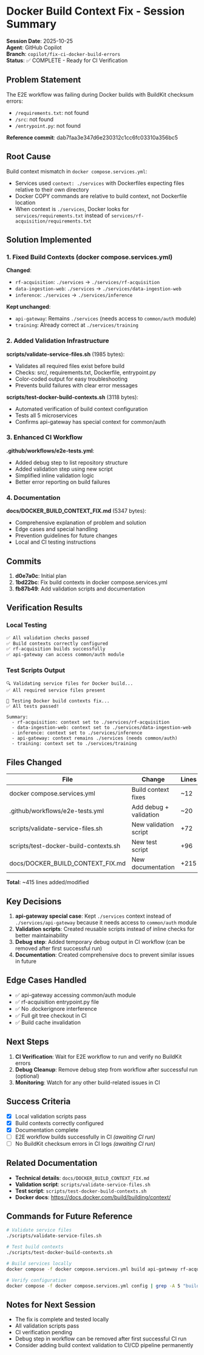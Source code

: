 # Docker Build Context Fix - Session Summary

**Session Date**: 2025-10-25  
**Agent**: GitHub Copilot  
**Branch**: `copilot/fix-ci-docker-build-errors`  
**Status**: ✅ COMPLETE - Ready for CI Verification

## Problem Statement

The E2E workflow was failing during Docker builds with BuildKit checksum errors:
- `/requirements.txt`: not found
- `/src`: not found
- `/entrypoint.py`: not found

**Reference commit**: dab7faa3e347d6e230312c1cc6fc03310a356bc5

## Root Cause

Build context mismatch in `docker compose.services.yml`:
- Services used `context: ./services` with Dockerfiles expecting files relative to their own directory
- Docker COPY commands are relative to build context, not Dockerfile location
- When context is `./services`, Docker looks for `services/requirements.txt` instead of `services/rf-acquisition/requirements.txt`

## Solution Implemented

### 1. Fixed Build Contexts (docker compose.services.yml)

**Changed**:
- `rf-acquisition`: `./services` → `./services/rf-acquisition`
- `data-ingestion-web`: `./services` → `./services/data-ingestion-web`
- `inference`: `./services` → `./services/inference`

**Kept unchanged**:
- `api-gateway`: Remains `./services` (needs access to `common/auth` module)
- `training`: Already correct at `./services/training`

### 2. Added Validation Infrastructure

**scripts/validate-service-files.sh** (1985 bytes):
- Validates all required files exist before build
- Checks: src/, requirements.txt, Dockerfile, entrypoint.py
- Color-coded output for easy troubleshooting
- Prevents build failures with clear error messages

**scripts/test-docker-build-contexts.sh** (3118 bytes):
- Automated verification of build context configuration
- Tests all 5 microservices
- Confirms api-gateway has special context for common/auth

### 3. Enhanced CI Workflow

**.github/workflows/e2e-tests.yml**:
- Added debug step to list repository structure
- Added validation step using new script
- Simplified inline validation logic
- Better error reporting on build failures

### 4. Documentation

**docs/DOCKER_BUILD_CONTEXT_FIX.md** (5347 bytes):
- Comprehensive explanation of problem and solution
- Edge cases and special handling
- Prevention guidelines for future changes
- Local and CI testing instructions

## Commits

1. **d0e7a0c**: Initial plan
2. **1bd22bc**: Fix build contexts in docker compose.services.yml
3. **fb87b49**: Add validation scripts and documentation

## Verification Results

### Local Testing
```bash
✅ All validation checks passed
✅ Build contexts correctly configured
✅ rf-acquisition builds successfully
✅ api-gateway can access common/auth module
```

### Test Scripts Output
```
🔍 Validating service files for Docker build...
✅ All required service files present

🧪 Testing Docker build contexts fix...
✅ All tests passed!

Summary:
  - rf-acquisition: context set to ./services/rf-acquisition
  - data-ingestion-web: context set to ./services/data-ingestion-web
  - inference: context set to ./services/inference
  - api-gateway: context remains ./services (needs common/auth)
  - training: context set to ./services/training
```

## Files Changed

| File | Change | Lines |
|------|--------|-------|
| docker compose.services.yml | Build context fixes | ~12 |
| .github/workflows/e2e-tests.yml | Add debug + validation | ~20 |
| scripts/validate-service-files.sh | New validation script | +72 |
| scripts/test-docker-build-contexts.sh | New test script | +96 |
| docs/DOCKER_BUILD_CONTEXT_FIX.md | New documentation | +215 |

**Total**: ~415 lines added/modified

## Key Decisions

1. **api-gateway special case**: Kept `./services` context instead of `./services/api-gateway` because it needs access to `common/auth` module
2. **Validation scripts**: Created reusable scripts instead of inline checks for better maintainability
3. **Debug step**: Added temporary debug output in CI workflow (can be removed after first successful run)
4. **Documentation**: Created comprehensive docs to prevent similar issues in future

## Edge Cases Handled

- ✅ api-gateway accessing common/auth module
- ✅ rf-acquisition entrypoint.py file
- ✅ No .dockerignore interference
- ✅ Full git tree checkout in CI
- ✅ Build cache invalidation

## Next Steps

1. **CI Verification**: Wait for E2E workflow to run and verify no BuildKit errors
2. **Debug Cleanup**: Remove debug step from workflow after successful run (optional)
3. **Monitoring**: Watch for any other build-related issues in CI

## Success Criteria

- [x] Local validation scripts pass
- [x] Build contexts correctly configured
- [x] Documentation complete
- [ ] E2E workflow builds successfully in CI *(awaiting CI run)*
- [ ] No BuildKit checksum errors in CI logs *(awaiting CI run)*

## Related Documentation

- **Technical details**: `docs/DOCKER_BUILD_CONTEXT_FIX.md`
- **Validation script**: `scripts/validate-service-files.sh`
- **Test script**: `scripts/test-docker-build-contexts.sh`
- **Docker docs**: https://docs.docker.com/build/building/context/

## Commands for Future Reference

```bash
# Validate service files
./scripts/validate-service-files.sh

# Test build contexts
./scripts/test-docker-build-contexts.sh

# Build services locally
docker compose -f docker compose.services.yml build api-gateway rf-acquisition data-ingestion-web inference

# Verify configuration
docker compose -f docker compose.services.yml config | grep -A 5 "build:"
```

## Notes for Next Session

- The fix is complete and tested locally
- All validation scripts pass
- CI verification pending
- Debug step in workflow can be removed after first successful CI run
- Consider adding build context validation to CI/CD pipeline permanently
